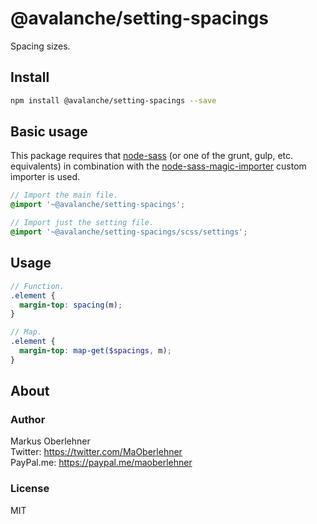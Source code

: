 # @avalanche/setting-spacings
Spacing sizes.

## Install
```bash
npm install @avalanche/setting-spacings --save
```

## Basic usage
This package requires that [node-sass](https://github.com/sass/node-sass) (or one of the grunt, gulp, etc. equivalents) in combination with the [node-sass-magic-importer](https://github.com/maoberlehner/node-sass-magic-importer) custom importer is used.

```scss
// Import the main file.
@import '~@avalanche/setting-spacings';

// Import just the setting file.
@import '~@avalanche/setting-spacings/scss/settings';
```

## Usage
```scss
// Function.
.element {
  margin-top: spacing(m);
}

// Map.
.element {
  margin-top: map-get($spacings, m);
}
```

## About
### Author
Markus Oberlehner  
Twitter: https://twitter.com/MaOberlehner  
PayPal.me: https://paypal.me/maoberlehner

### License
MIT
